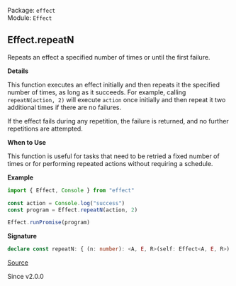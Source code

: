 Package: `effect`<br />
Module: `Effect`<br />

## Effect.repeatN

Repeats an effect a specified number of times or until the first failure.

**Details**

This function executes an effect initially and then repeats it the specified
number of times, as long as it succeeds. For example, calling
`repeatN(action, 2)` will execute `action` once initially and then repeat it
two additional times if there are no failures.

If the effect fails during any repetition, the failure is returned, and no
further repetitions are attempted.

**When to Use**

This function is useful for tasks that need to be retried a fixed number of
times or for performing repeated actions without requiring a schedule.

**Example**

```ts
import { Effect, Console } from "effect"

const action = Console.log("success")
const program = Effect.repeatN(action, 2)

Effect.runPromise(program)
```

**Signature**

```ts
declare const repeatN: { (n: number): <A, E, R>(self: Effect<A, E, R>) => Effect<A, E, R>; <A, E, R>(self: Effect<A, E, R>, n: number): Effect<A, E, R>; }
```

[Source](https://github.com/Effect-TS/effect/tree/main/packages/effect/src/Effect.ts#L10185)

Since v2.0.0